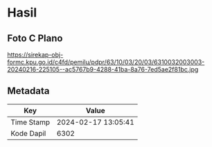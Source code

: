 # Hasil

## Foto C Plano

https://sirekap-obj-formc.kpu.go.id/c4fd/pemilu/pdpr/63/10/03/20/03/6310032003003-20240216-225105--ac5767b9-4288-41ba-8a76-7ed5ae2f81bc.jpg


## Metadata

| Key        | Value               |
| ---------- | ------------------- |
| Time Stamp | 2024-02-17 13:05:41 |
| Kode Dapil | 6302                |



